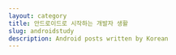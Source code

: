 ```yaml
---
layout: category
title: 안드로이드로 시작하는 개발자 생활
slug: androidstudy
description: Android posts written by Korean
---
```


